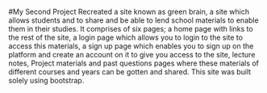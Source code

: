 #My Second Project
 Recreated a site known as  green brain, a site which allows students
 and to share and be able to lend school materials to enable them in their studies. It comprises of six pages;  a home page with links to the  rest of the site, a login page
 which allows you to login to the site to access this materials, a sign up page which enables you to sign up on the platform and create an account on it to give you access to the site,   lecture notes, Project materials and past questions pages where these materials of different courses and years can be gotten and shared. This site was built solely using bootstrap. 
